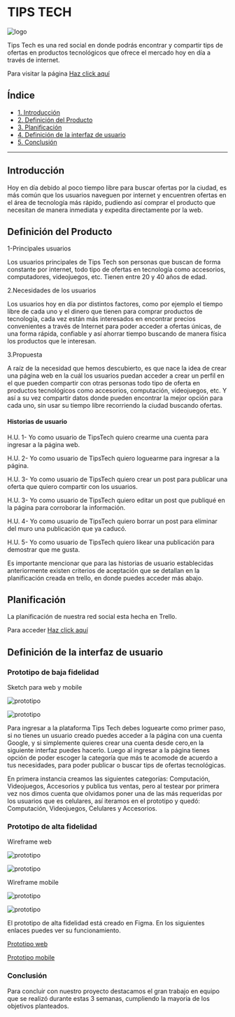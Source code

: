 # TIPS TECH

![logo](./src/img/logo.png "logo")

Tips Tech es una red social en donde podrás encontrar y compartir tips de ofertas en productos tecnológicos que ofrece el mercado hoy en día a través de internet.

Para visitar la página [Haz click aquí]()

## Índice

* [1. Introducción](##Introducción)
* [2. Definición del Producto](##Definición-del-Producto)
* [3. Planificación](##Planificación)
* [4. Definición de la interfaz de usuario](##Definición-de-la-interfaz-de-usuario)
* [5. Conclusión](##Conclusión)


***

## Introducción

Hoy en día debido al poco tiempo libre para buscar ofertas por la ciudad, es más común que los usuarios naveguen por internet y encuentren ofertas en el área de tecnología más rápido, pudiendo así comprar el producto que necesitan de manera inmediata y expedita directamente por la web.

## Definición del Producto

1-Principales usuarios

Los usuarios principales de Tips Tech son personas que buscan de forma constante por internet, todo tipo de ofertas en tecnología como accesorios, computadores, videojuegos, etc.
Tienen entre 20 y 40 años de edad.

2.Necesidades de los usuarios

Los usuarios hoy en día por distintos factores, como por ejemplo el tiempo libre de cada uno y el dinero que tienen para comprar productos de tecnología, cada vez están más interesados en encontrar precios convenientes a través de Internet para poder acceder a ofertas únicas, de una forma rápida, confiable y así ahorrar tiempo buscando de manera física los productos que le interesan.

3.Propuesta

A raíz de la necesidad que hemos descubierto, es que nace la idea de crear una página web en la cuál los usuarios puedan acceder a crear un perfil en el que pueden compartir con otras personas todo tipo de oferta en productos tecnológicos como accesorios, computación, videojuegos, etc. Y así a su vez compartir datos donde pueden encontrar la mejor opción para cada uno, sin usar su tiempo libre recorriendo la ciudad buscando ofertas.

#### Historias de usuario

H.U. 1- Yo como usuario de TipsTech quiero crearme una cuenta para ingresar a la página web.

H.U. 2- Yo como usuario de TipsTech quiero loguearme para ingresar a la página.

H.U. 3- Yo como usuario de TipsTech quiero crear un post para publicar una oferta que quiero compartir con los usuarios.

H.U. 3- Yo como usuario de TipsTech quiero editar un post que publiqué en la página para corroborar la información.

H.U. 4- Yo como usuario de TipsTech quiero borrar un post para eliminar del muro una publicación que ya caducó.

H.U. 5- Yo como usuario de TipsTech quiero likear una publicación para demostrar que me gusta.

Es importante mencionar que para las historias de usuario establecidas anteriormente existen criterios de aceptación que se detallan en la planificación creada en trello, en donde puedes acceder más abajo.

## Planificación

La planificación de nuestra red social esta hecha en Trello.

Para acceder [Haz click aquí](https://trello.com/b/5MmBVhKp/red-social)

## Definición de la interfaz de usuario

### Prototipo de baja fidelidad

Sketch para web y mobile

![prototipo](./src/img/protobaja1.png "prototipobaja1")

![prototipo](./src/img/protobaja2.png "prototipobaja2")

Para ingresar a la plataforma Tips Tech debes loguearte como primer paso, si no tienes un usuario creado puedes acceder a la página con una cuenta Google, y si simplemente quieres crear una cuenta desde cero,en la siguiente interfaz puedes hacerlo.
Luego al ingresar a la página tienes opción de poder escoger la categoría que más te acomode de acuerdo a tus necesidades, para poder publicar o buscar tips de ofertas tecnológicas.

En primera instancia creamos las siguientes categorías: Computación, Videojuegos, Accesorios y publica tus ventas, pero al testear por primera vez nos dimos cuenta que olvidamos poner una de las más requeridas por los usuarios que es celulares, así iteramos en el prototipo y quedó: Computación, Videojuegos, Celulares y Accesorios.

### Prototipo de alta fidelidad

Wireframe web

![prototipo](./src/img/prototipoalta1.png "prototipoalta1")

![prototipo](./src/img/prototipoalta2.png "prototipoalta2")

Wireframe mobile

![prototipo](./src/img/prototipoalta3.png "prototipoalta3")

![prototipo](./src/img/prototipoalta4.png "prototipoalta4")

El prototipo de alta fidelidad está creado en Figma. En los siguientes enlaces puedes ver su funcionamiento.

[Prototipo web](https://www.figma.com/proto/sAK3FXb7qdnNlQzb8whgww/Tips-tech-web?node-id=5%3A2&scaling=scale-down)

[Prototipo mobile](https://www.figma.com/proto/ukCrXNdipeTM81s8LWovGJ/Tips-Tech-mobile?node-id=1%3A2&scaling=scale-down)

### Conclusión

Para concluir con nuestro proyecto destacamos el gran trabajo en equipo que se realizó durante estas 3 semanas, cumpliendo la mayoria de los objetivos planteados.
